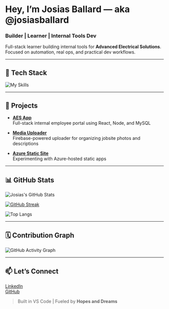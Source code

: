 # Hey, I’m Josias Ballard — aka @josiasballard

### Builder | Learner | Internal Tools Dev

Full-stack learner building internal tools for **Advanced Electrical Solutions**. Focused on automation, real ops, and practical dev workflows.

---

## 🔧 Tech Stack

![My Skills](https://skillicons.dev/icons?i=react,tailwind,js,html,css,nodejs,express,mysql,github,vscode)

---

## 🚀 Projects

- **[AES App](https://github.com/josiasballard/aes-app)**  
  Full-stack internal employee portal using React, Node, and MySQL

- **[Media Uploader](https://aes-media-uploader.web.app/)**  
  Firebase-powered uploader for organizing jobsite photos and descriptions

- **[Azure Static Site](https://github.com/josiasballard/azure-static-site)**  
  Experimenting with Azure-hosted static apps

---

## 📊 GitHub Stats

![Josias's GitHub Stats](https://github-readme-stats.vercel.app/api?username=josiasballard&show_icons=true&hide_rank=true&theme=default)

[![GitHub Streak](https://streak-stats.demolab.com?user=josiasballard&theme=default)](https://git.io/streak-stats)

![Top Langs](https://github-readme-stats.vercel.app/api/top-langs/?username=josiasballard&layout=compact&theme=default)

---

## 🗓 Contribution Graph

![GitHub Activity Graph](https://github-readme-activity-graph.vercel.app/graph?username=josiasballard&theme=default)

---

## 📫 Let’s Connect

[LinkedIn](https://www.linkedin.com/in/josiasballard)  
[GitHub](https://github.com/josiasballard)

> Built in VS Code | Fueled by **Hopes and Dreams**
